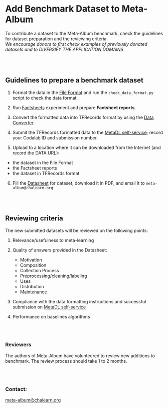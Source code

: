 # Add Benchmark Dataset to Meta-Album

To contribute a dataset to the Meta-Album benchmark, check the guidelines for dataset preparation and the reviewing criteria.  
*We encourage donors to first check examples of previously donated datasets and to DIVERSIFY THE APPLICATION DOMAINS*

<br><br>

## Guidelines to prepare a benchmark dataset

1.  Format the data in the [File Format](../DataFormat/) and run the `check_data_format.py` script to check the data format.
    
2.  Run [Factsheets](../Factsheets/) experiment and prepare **Factsheet reports**.
    
3.  Convert the formatted data into TFRecords format by using the [Data Converter](../AutodlConverterModified/).
    
4.  Submit the TFRecords formatted data to the [MetaDL self-service](https://competitions.codalab.org/competitions/31280); record your Codalab ID and submission number.

5.  Upload to a location where it can be downloaded from the Internet (and record the DATA URL):
* the dataset in the File Format 
* the Factsheet reports
* the dataset in TFRecords format

6.  Fill the [Datasheet](https://forms.gle/pxm8qkpKywKjVobk8) for dataset, download it in PDF, and email it to `meta-album@chalearn.org`


<br><br>

## Reviewing criteria
The new submitted datasets will be reviewed on the following points:

1.  Relevance/usefulness to meta-learning
 
2.  Quality of answers provided in the Datasheet:
    -   Motivation
    -   Composition
    -   Collection Process
    -   Preprocessing/cleaning/labeling
    -   Uses
    -   Distribution
    -   Maintenance

3.  Compliance with the data formatting instructions and successful submission on [MetaDL self-service](https://competitions.codalab.org/competitions/31280)

4.  Performance on baselines algorithms


<br><br>


### Reviewers
The authors of Meta-Album have volunteered to review new additions to benchmark.  The review process should take 1 to 2 months.


<br><br>

### Contact: 
meta-album@chalearn.org
